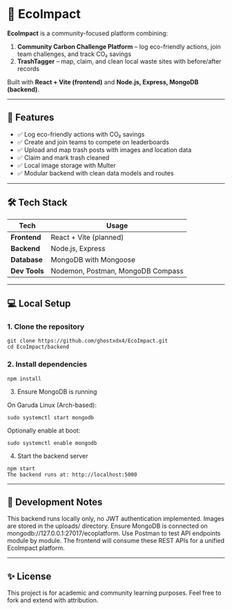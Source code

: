# 🌱 EcoImpact

**EcoImpact** is a community-focused platform combining:

1. **Community Carbon Challenge Platform** – log eco-friendly actions, join team challenges, and track CO₂ savings  
2. **TrashTagger** – map, claim, and clean local waste sites with before/after records

Built with **React + Vite (frontend)** and **Node.js, Express, MongoDB (backend)**.

---

## 🚀 Features

- ✅ Log eco-friendly actions with CO₂ savings  
- ✅ Create and join teams to compete on leaderboards  
- ✅ Upload and map trash posts with images and location data  
- ✅ Claim and mark trash cleaned  
- ✅ Local image storage with Multer  
- ✅ Modular backend with clean data models and routes  

---

## 🛠 Tech Stack

| **Tech**         | **Usage**                  |
|------------------|----------------------------|
| **Frontend**     | React + Vite (planned)     |
| **Backend**      | Node.js, Express           |
| **Database**     | MongoDB with Mongoose      |
| **Dev Tools**    | Nodemon, Postman, MongoDB Compass |

---

## 💻 Local Setup

### 1. Clone the repository

```
git clone https://github.com/ghostxdx4/EcoImpact.git
cd EcoImpact/backend 
```



### 2. Install dependencies

```
npm install
```
3. Ensure MongoDB is running
   
On Garuda Linux (Arch-based):

```
sudo systemctl start mongodb
```
Optionally enable at boot:

```
sudo systemctl enable mongodb
```

4. Start the backend server
```
npm start
The backend runs at: http://localhost:5000
```
---


## 📝 Development Notes
This backend runs locally only, no JWT authentication implemented.
Images are stored in the uploads/ directory.
Ensure MongoDB is connected on mongodb://127.0.0.1:27017/ecoplatform.
Use Postman to test API endpoints module by module.
The frontend will consume these REST APIs for a unified EcoImpact platform.

---

## ✨ License
This project is for academic and community learning purposes. Feel free to fork and extend with attribution.
